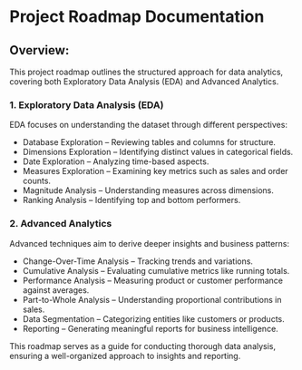 # Project Roadmap Documentation

## Overview:
This project roadmap outlines the structured approach for data analytics, covering both Exploratory Data Analysis (EDA) and Advanced Analytics.

### 1. Exploratory Data Analysis (EDA)
EDA focuses on understanding the dataset through different perspectives:

- Database Exploration – Reviewing tables and columns for structure.
- Dimensions Exploration – Identifying distinct values in categorical fields.
- Date Exploration – Analyzing time-based aspects.
- Measures Exploration – Examining key metrics such as sales and order counts.
- Magnitude Analysis – Understanding measures across dimensions.
- Ranking Analysis – Identifying top and bottom performers.
  
### 2. Advanced Analytics
Advanced techniques aim to derive deeper insights and business patterns:

- Change-Over-Time Analysis – Tracking trends and variations.
- Cumulative Analysis – Evaluating cumulative metrics like running totals.
- Performance Analysis – Measuring product or customer performance against averages.
- Part-to-Whole Analysis – Understanding proportional contributions in sales.
- Data Segmentation – Categorizing entities like customers or products.
- Reporting – Generating meaningful reports for business intelligence.

This roadmap serves as a guide for conducting thorough data analysis, ensuring a well-organized approach to insights and reporting.
